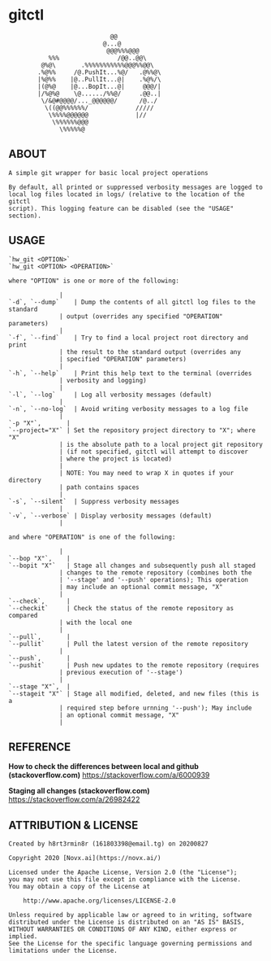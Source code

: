 # gitctl

```
                            @@              
                          @...@             
                           @@@%%%@@@        
           %%%                /@@..@@\      
         @%@\       .%%%%%%%%%%%@@@%%@@\    
        .%@%%     /@.PushIt...%@/   .@%%@\  
        |%@%%    |@..PullIt...@|    .%@%/\  
        |(@%@    |@...BopIt...@|     @@@/|  
        |/%@%@    \@....../%%@/     .@@..|  
         \/&@#@@@@/..._@@@@@@/      /@../   
          \((@@%%%%%%/             /////    
           \%%%%@@@@@@             |//      
            \%%%%%%@@@                      
              \%%%%%@                       

```

## ABOUT

    A simple git wrapper for basic local project operations

    By default, all printed or suppressed verbosity messages are logged to
    local log files located in logs/ (relative to the location of the gitctl
    script). This logging feature can be disabled (see the "USAGE" section).

## USAGE

    `hw_git <OPTION>`
    `hw_git <OPTION> <OPERATION>`

    where "OPTION" is one or more of the following:

                  |
    `-d`, `--dump`    | Dump the contents of all gitctl log files to the standard
                  | output (overrides any specified "OPERATION" parameters)
                  |
    `-f`, `--find`    | Try to find a local project root directory and print
                  | the result to the standard output (overrides any
                  | specified "OPERATION" parameters)
                  |
    `-h`, `--help`    | Print this help text to the terminal (overrides
                  | verbosity and logging)
                  |
    `-l`, `--log`     | Log all verbosity messages (default)
                  |
    `-n`, `--no-log`  | Avoid writing verbosity messages to a log file
                  |
    `-p "X"`,       |
    `--project="X"` | Set the repository project directory to "X"; where "X"
                  | is the absolute path to a local project git repository
                  | (if not specified, gitctl will attempt to discover
                  | where the project is located)
                  |
                  | NOTE: You may need to wrap X in quotes if your directory
                  | path contains spaces
                  |
    `-s`, `--silent`  | Suppress verbosity messages
                  |
    `-v`, `--verbose` | Display verbosity messages (default)
                  |

    and where "OPERATION" is one of the following:

                  |
    `--bop "X"`,    |
    `--bopit "X"`   | Stage all changes and subsequently push all staged
                  | changes to the remote repository (combines both the
                  | '--stage' and '--push' operations); This operation
                  | may include an optional commit message, "X"
                  |
    `--check`,      |
    `--checkit`     | Check the status of the remote repository as compared
                  | with the local one
                  |
    `--pull`,       |
    `--pullit`      | Pull the latest version of the remote repository
                  |
    `--push`,       |
    `--pushit`      | Push new updates to the remote repository (requires
                  | previous execution of '--stage')
                  |
    `--stage "X"`,  |
    `--stageit "X"` | Stage all modified, deleted, and new files (this is a
                  | required step before urnning '--push'); May include
                  | an optional commit message, "X"
                  |

## REFERENCE

<b>How to check the differences between local and github  (stackoverflow.com)</b>
https://stackoverflow.com/a/6000939

<b>Staging all changes (stackoverflow.com)</b>
https://stackoverflow.com/a/26982422

## ATTRIBUTION & LICENSE

    Created by h8rt3rmin8r (161803398@email.tg) on 20200827

    Copyright 2020 [Novx.ai](https://novx.ai/)

    Licensed under the Apache License, Version 2.0 (the "License");
    you may not use this file except in compliance with the License.
    You may obtain a copy of the License at

        http://www.apache.org/licenses/LICENSE-2.0

    Unless required by applicable law or agreed to in writing, software
    distributed under the License is distributed on an "AS IS" BASIS,
    WITHOUT WARRANTIES OR CONDITIONS OF ANY KIND, either express or implied.
    See the License for the specific language governing permissions and
    limitations under the License.

